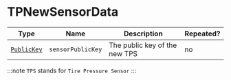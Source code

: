 # TPNewSensorData

Type|Name|Description|Repeated?
-|-|-|-
[`PublicKey`](publickey)|`sensorPublicKey`|The public key of the new TPS|no

:::note
`TPS` stands for `Tire Pressure Sensor`
:::